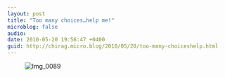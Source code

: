 ```yaml
---
layout: post
title: "Too many choices…help me!"
microblog: false
audio: 
date: 2010-05-20 19:56:47 +0400
guid: http://chirag.micro.blog/2010/05/20/too-many-choiceshelp.html
---
```

<figure><img alt="Img_0089" src="http://www.chirag.biz/uploads/2018/677707c1f7.jpg"></figure>
